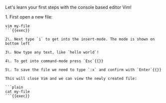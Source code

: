 
Let's learn your first steps with the console based editor Vim!

1\. First open a new file:

```plain
vim my-file
```{{exec}}

2\. Next type `i` to get into the insert-mode. The mode is shown on bottom left

3\. Now type any text, like `hello world`!

4\. To get into command-mode press `Esc`{{}}

5\. To save the file we need to type `:x` and confirm with `Enter`{{}}

This will close Vim and we can view the newly created file:

```plain
cat my-file
```{{exec}}
